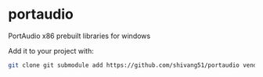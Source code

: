 # portaudio
PortAudio x86 prebuilt libraries for windows

Add it to your project with:
````bash
git clone git submodule add https://github.com/shivang51/portaudio vendors/portaudio 
````